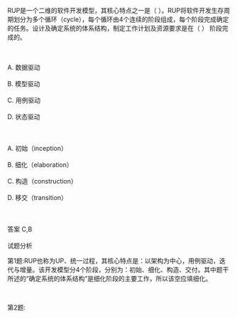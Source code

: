<div class="detail lh2"><p>
RUP是一个二维的软件开发模型，其核心特点之一是（  ）。RUP将软件开发生存周期划分为多个循环（cycle），每个循环由4个连续的阶段组成，每个阶段完成确定的任务。设计及确定系统的体系结构，制定工作计划及资源要求是在（  ） 阶段完成的。</p><br/><br/>A. 数据驱动<br/><br/>B. 模型驱动<br/><br/>C. 用例驱动<br/><br/>D. 状态驱动<br/><br/><br/><br/>A. 初始（inception）<br/><br/>B. 细化（elaboration）<br/><br/>C. 构造（construction）<br/><br/>D. 移交（transition）<br/><br/><br/><br/>答案 C,B<br/><br/>试题分析<br/><p>第1题:RUP也称为UP、统一过程，其核心特点是：以架构为中心，用例驱动，迭代与增量。该开发模型分4个阶段，分别为：初始、细化、构造、交付。其中题干所述的“确定系统的体系结构”是细化阶段的主要工作，所以该空应填细化。<br/></p><p><br/></p><p>第2题:</p><p><br/></p></div>